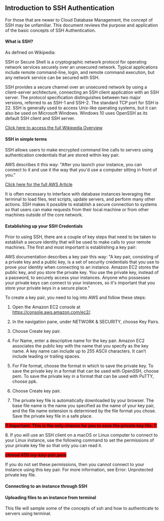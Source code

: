 ## Introduction to SSH Authentication

<p>For those that are newer to Cloud Database Management, the concept of SSH may be unfamiliar. This document reviews the purpose and application of the basic concepts of SSH Authentication.</p>


#### What is SSH?

<p>As defined on Wikipedia:

SSH or Secure Shell is a cryptographic network protocol for operating network services securely over an unsecured network. Typical applications include remote command-line, login, and remote command execution, but any network service can be secured with SSH.

SSH provides a secure channel over an unsecured network by using a client–server architecture, connecting an SSH client application with an SSH server. The protocol specification distinguishes between two major versions, referred to as SSH-1 and SSH-2. The standard TCP port for SSH is 22. SSH is generally used to access Unix-like operating systems, but it can also be used on Microsoft Windows. Windows 10 uses OpenSSH as its default SSH client and SSH server.
</p>

[Click here to access the full Wikipedia Overview](https://en.wikipedia.org/wiki/SSH_(Secure_Shell))


#### SSH in simple terms

<p>SSH allows users to make encrypted command line calls to servers using authentication credentials that are stored within key pair.

AWS describes it this way: "After you launch your instance, you can connect to it and use it the way that you'd use a computer sitting in front of you."</p>

[Click here for the full AWS Article](https://docs.aws.amazon.com/AWSEC2/latest/UserGuide/AccessingInstancesLinux.html)

<p>It is often necessary to interface with database instances leveraging the terminal to load files, test scripts, update servers, and perform many other actions. SSH makes it possible to establish a secure connection to systems so that users can make requests from their local machine or from other machines outside of the core network.</p>

#### Establishing up your SSH Credentials

<p>Prior to using SSH, there are a couple of key steps that need to be taken to establish a secure identity that will be used to make calls to your remote machines. The first and most important is establishing a key pair:
  
AWS documentation describes a key pair this way: "A key pair, consisting of a private key and a public key, is a set of security credentials that you use to prove your identity when connecting to an instance. Amazon EC2 stores the public key, and you store the private key. You use the private key, instead of a password, to securely access your instances. Anyone who possesses your private keys can connect to your instances, so it's important that you store your private keys in a secure place."
  
To create a key pair, you need to log into AWS and follow these steps:

1. Open the Amazon EC2 console at https://console.aws.amazon.com/ec2/.

2. In the navigation pane, under NETWORK & SECURITY, choose Key Pairs.

3. Choose Create key pair.

4. For Name, enter a descriptive name for the key pair. Amazon EC2 associates the public key with the name that you specify as the key name. A key name can include up to 255 ASCII characters. It can’t include leading or trailing spaces.

5. For File format, choose the format in which to save the private key. To save the private key in a format that can be used with OpenSSH, choose pem. To save the private key in a format that can be used with PuTTY, choose ppk.

6. Choose Create key pair.

7. The private key file is automatically downloaded by your browser. The base file name is the name you specified as the name of your key pair, and the file name extension is determined by the file format you chose. Save the private key file in a safe place.
</p>

<span style="background-color:red"> **!! Important: This is the only chance for you to save the private key file. !!**</span>

<p>
8. If you will use an SSH client on a macOS or Linux computer to connect to your Linux instance, use the following command to set the permissions of your private key file so that only you can read it.
</p>

<span style="background-color:red"> **chmod 400 my-key-pair.pem** </span>

<p>
If you do not set these permissions, then you cannot connect to your instance using this key pair. For more information, see Error: Unprotected private key file.
</p>

</p>

#### Connecting to an instance through SSH

#### Uploading files to an instance from terminal








This file will sample some of the concepts of ssh and how to authenticate to servers using terminal.
